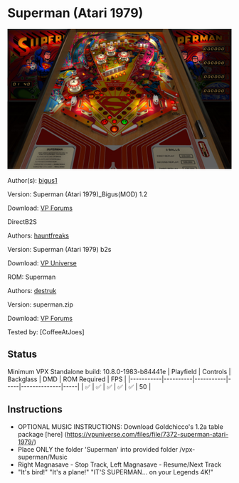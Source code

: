 # Superman (Atari 1979)
![Table Preview](../../images/vpx-superman-preview.jpg)

Author(s): [bigus1](https://www.vpforums.org/index.php?showuser=107629)
  
Version:  Superman (Atari 1979)_Bigus(MOD) 1.2

Download:  [VP Forums](https://www.vpforums.org/index.php?app=downloads&showfile=18560)

DirectB2S

Authors: [hauntfreaks](https://vpuniverse.com/profile/5216-hauntfreaks/)

Version: Superman (Atari 1979) b2s

Download: [VP Universe](https://vpuniverse.com/files/file/7422-superman-atari-1979-b2s/)


ROM: Superman

Authors: [destruk](https://www.vpforums.org/index.php?showuser=5)

Version: superman.zip

Download: [VP Forums](https://www.vpforums.org/index.php?app=downloads&showfile=181)


Tested by:
[CoffeeAtJoes]

## Status 

Minimum VPX Standalone build: 10.8.0-1983-b84441e
| Playfield | Controls | Backglass | DMD | ROM Required | FPS | 
|-----------|----------|-----------|-----|--------------|-----|
| :white_check_mark: | :white_check_mark: | :white_check_mark: | :white_check_mark: | :white_check_mark: | 50 |

## Instructions

- OPTIONAL MUSIC INSTRUCTIONS: Download Goldchicco's 1.2a table package [here] (https://vpuniverse.com/files/file/7372-superman-atari-1979/)
- Place ONLY the folder 'Superman' into provided folder /vpx-superman/Music
- Right Magnasave - Stop Track, Left Magnasave - Resume/Next Track
- "It's bird!" "It's a plane!" "IT'S SUPERMAN... on your Legends 4K!"
